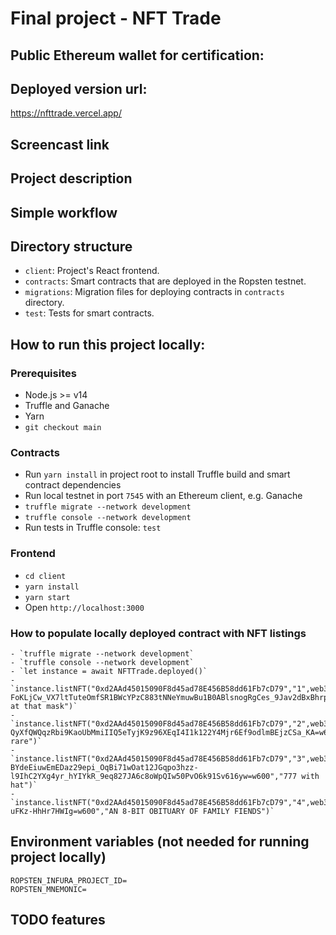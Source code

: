 # Final project - NFT Trade

## Public Ethereum wallet for certification:
## Deployed version url:

https://nfttrade.vercel.app/

## Screencast link

## Project description

## Simple workflow

## Directory structure

- `client`: Project's React frontend.
- `contracts`: Smart contracts that are deployed in the Ropsten testnet.
- `migrations`: Migration files for deploying contracts in `contracts` directory.
- `test`: Tests for smart contracts.

## How to run this project locally:
### Prerequisites

- Node.js >= v14
- Truffle and Ganache
- Yarn
- `git checkout main`

### Contracts

- Run `yarn install` in project root to install Truffle build and smart contract dependencies
- Run local testnet in port `7545` with an Ethereum client, e.g. Ganache
- `truffle migrate --network development`
- `truffle console --network development`
- Run tests in Truffle console: `test`
  
### Frontend

- `cd client`
- `yarn install`
- `yarn start`
- Open `http://localhost:3000`

### How to populate locally deployed contract with NFT listings

```solidity
- `truffle migrate --network development`
- `truffle console --network development`
- `let instance = await NFTTrade.deployed()`
- `instance.listNFT("0xd2AAd45015090F8d45ad78E456B58dd61Fb7cD79","1",web3.utils.toWei("0.1"),true,"https://lh3.googleusercontent.com/MYk0ArAtB1GR0MzSTbWYTkB-FoKLjCw_VX7ltTuteOmfSR1BWcYPzC883tNNeYmuwBu1B0ABlsnogRgCes_9Jav2dBxBhrpaRCUX9g=w600","Look at that mask")`
- `instance.listNFT("0xd2AAd45015090F8d45ad78E456B58dd61Fb7cD79","2",web3.utils.toWei("0.2"),true,"https://lh3.googleusercontent.com/YajdcvOrejrvSWAiKgoH1NN97VxGwv9TS-QyXfQWQqzRbi9KaoUbMmiIIQ5eTyjK9z96XEqI4I1k122Y4Mjr6Ef9odlmBEjzCSa_KA=w600","Looks rare")`
-`instance.listNFT("0xd2AAd45015090F8d45ad78E456B58dd61Fb7cD79","3",web3.utils.toWei("0.2"),true,"https://lh3.googleusercontent.com/V6qiNY-BYdeEiuwEmEDaz29epi_OqBi71wOat12JGqpo3hzz-l9IhC2YXg4yr_hYIYkR_9eq827JA6c8oWpQIw50PvO6k91Sv616yw=w600","777 with hat")`
-`instance.listNFT("0xd2AAd45015090F8d45ad78E456B58dd61Fb7cD79","4",web3.utils.toWei("0.2"),true,"https://lh3.googleusercontent.com/MktMpPyG32XgB6e6Q7RjChcLoUanigNM6Y2_iI8WRiqBNw5dAKp8aoi5BHbeZBGIAkwaP7GkKfNoitPiKm4juPA-uFKz-HhHr7HWIg=w600","AN 8-BIT OBITUARY OF FAMILY FIENDS")`
```

## Environment variables (not needed for running project locally)

```
ROPSTEN_INFURA_PROJECT_ID=
ROPSTEN_MNEMONIC=
```

## TODO features

